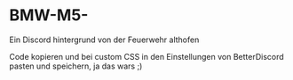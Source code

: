 # BMW-M5-
Ein Discord hintergrund von der Feuerwehr althofen

Code kopieren und bei custom CSS in den Einstellungen von BetterDiscord pasten und speichern, ja das wars ;)
